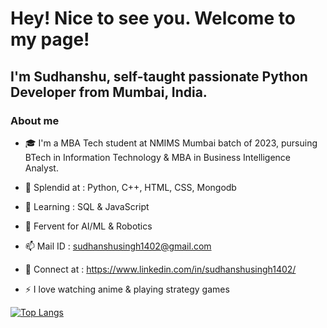 # Hey! Nice to see you. Welcome to my page!
## I'm Sudhanshu, self-taught passionate Python Developer from Mumbai, India.

### About me
- 🎓 I'm a MBA Tech student at NMIMS Mumbai batch of 2023, pursuing BTech in Information Technology & MBA in Business Intelligence Analyst.
- 💪 Splendid at : Python, C++, HTML, CSS, Mongodb
- 👀 Learning : SQL & JavaScript
- 🌟 Fervent for AI/ML & Robotics


- 📫 Mail ID : sudhanshusingh1402@gmail.com
- 🙌 Connect at : https://www.linkedin.com/in/sudhanshusingh1402/ 
- ⚡ I love watching anime & playing strategy games

[![Top Langs](https://github-readme-stats.vercel.app/api/top-langs/?username=sudhanshu1402&layout=compact)](https://github.com/sudhanshu1402/github-readme-stats)
